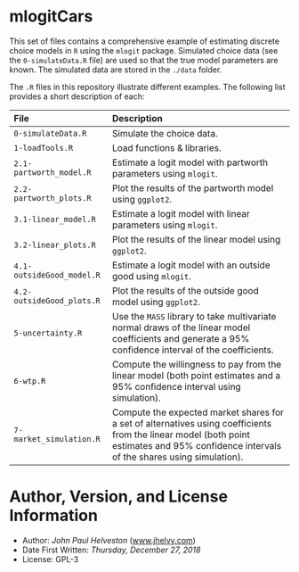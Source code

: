 # mlogitCars

This set of files contains a comprehensive example of estimating discrete choice models in `R` using the `mlogit` package. Simulated choice data (see the `0-simulateData.R` file) are used so that the true model parameters are known. The simulated data are stored in the `./data` folder.

The `.R` files in this repository illustrate different examples. The following list provides a short description of each:

|    File       |    Description    |
|:--------------|:------------------|
|`0-simulateData.R`       | Simulate the choice data.|
|`1-loadTools.R`          | Load functions & libraries.|
|`2.1-partworth_model.R`  | Estimate a logit model with partworth parameters using `mlogit`.|
|`2.2-partworth_plots.R`  | Plot the results of the partworth model using `ggplot2`.|
|`3.1-linear_model.R`     | Estimate a logit model with linear parameters using `mlogit`.||
|`3.2-linear_plots.R`     | Plot the results of the linear model using `ggplot2`.|
|`4.1-outsideGood_model.R`| Estimate a logit model with an outside good using `mlogit`.||
|`4.2-outsideGood_plots.R`| Plot the results of the outside good model using `ggplot2`.|
|`5-uncertainty.R`        | Use the `MASS` library to take multivariate normal draws of the linear model coefficients and generate a 95% confidence interval of the coefficients.|
|`6-wtp.R`                | Compute the willingness to pay from the linear model (both point estimates and a 95% confidence interval using simulation).|
|`7-market_simulation.R`  | Compute the expected market shares for a set of alternatives using coefficients from the linear model (both point estimates and 95% confidence intervals of the shares using simulation).|

# Author, Version, and License Information
- Author: *John Paul Helveston* (www.jhelvy.com)
- Date First Written: *Thursday, December 27, 2018*
- License: GPL-3
